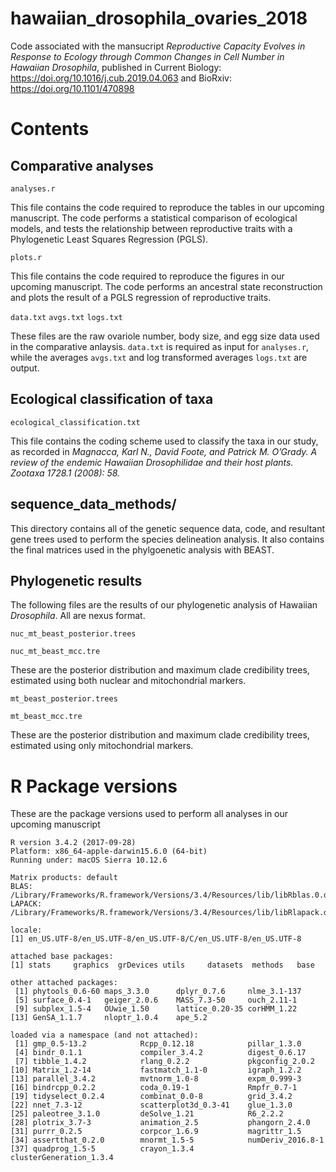 # hawaiian_drosophila_ovaries_2018
Code associated with the mansucript *Reproductive Capacity Evolves in Response to Ecology through Common Changes in Cell Number in Hawaiian _Drosophila_*, published in Current Biology: https://doi.org/10.1016/j.cub.2019.04.063 and BioRxiv: https://doi.org/10.1101/470898

# Contents

## Comparative analyses

`analyses.r`

This file contains the code required to reproduce the tables in our upcoming manuscript. The code performs a statistical comparison of ecological models, and tests the relationship between reproductive traits with a Phylogenetic Least Squares Regression (PGLS).

`plots.r`

This file contains the code required to reproduce the figures in our upcoming manuscript. The code performs an ancestral state reconstruction and plots the result of a PGLS regression of reproductive traits.

`data.txt` `avgs.txt` `logs.txt`

These files are the raw ovariole number, body size, and egg size data used in the comparative anlaysis. `data.txt` is required as input for `analyses.r`, while the averages `avgs.txt` and log transformed averages `logs.txt` are output.

## Ecological classification of taxa
`ecological_classification.txt`

This file contains the coding scheme used to classify the taxa in our study, as recorded in *Magnacca, Karl N., David Foote, and Patrick M. O’Grady. _A review of the endemic Hawaiian Drosophilidae and their host plants._ Zootaxa 1728.1 (2008): 58.*

## sequence_data_methods/
This directory contains all of the genetic sequence data, code, and resultant gene trees used to perform the species delineation analysis. It also contains the final matrices used in the phylgoenetic analysis with BEAST.

## Phylogenetic results
The following files are the results of our phylogenetic analysis of Hawaiian _Drosophila_. All are nexus format.

`nuc_mt_beast_posterior.trees`

`nuc_mt_beast_mcc.tre`

These are the posterior distribution and maximum clade credibility trees, estimated using both nuclear and mitochondrial markers.

`mt_beast_posterior.trees`

`mt_beast_mcc.tre`

These are the posterior distribution and maximum clade credibility trees, estimated using only mitochondrial markers.

# R Package versions

These are the package versions used to perform all analyses in our upcoming manuscript

```
R version 3.4.2 (2017-09-28)
Platform: x86_64-apple-darwin15.6.0 (64-bit)
Running under: macOS Sierra 10.12.6

Matrix products: default
BLAS: /Library/Frameworks/R.framework/Versions/3.4/Resources/lib/libRblas.0.dylib
LAPACK: /Library/Frameworks/R.framework/Versions/3.4/Resources/lib/libRlapack.dylib

locale:
[1] en_US.UTF-8/en_US.UTF-8/en_US.UTF-8/C/en_US.UTF-8/en_US.UTF-8

attached base packages:
[1] stats     graphics  grDevices utils     datasets  methods   base     

other attached packages:
 [1] phytools_0.6-60 maps_3.3.0      dplyr_0.7.6     nlme_3.1-137   
 [5] surface_0.4-1   geiger_2.0.6    MASS_7.3-50     ouch_2.11-1    
 [9] subplex_1.5-4   OUwie_1.50      lattice_0.20-35 corHMM_1.22    
[13] GenSA_1.1.7     nloptr_1.0.4    ape_5.2        

loaded via a namespace (and not attached):
 [1] gmp_0.5-13.2            Rcpp_0.12.18            pillar_1.3.0           
 [4] bindr_0.1.1             compiler_3.4.2          digest_0.6.17          
 [7] tibble_1.4.2            rlang_0.2.2             pkgconfig_2.0.2        
[10] Matrix_1.2-14           fastmatch_1.1-0         igraph_1.2.2           
[13] parallel_3.4.2          mvtnorm_1.0-8           expm_0.999-3           
[16] bindrcpp_0.2.2          coda_0.19-1             Rmpfr_0.7-1            
[19] tidyselect_0.2.4        combinat_0.0-8          grid_3.4.2             
[22] nnet_7.3-12             scatterplot3d_0.3-41    glue_1.3.0             
[25] paleotree_3.1.0         deSolve_1.21            R6_2.2.2               
[28] plotrix_3.7-3           animation_2.5           phangorn_2.4.0         
[31] purrr_0.2.5             corpcor_1.6.9           magrittr_1.5           
[34] assertthat_0.2.0        mnormt_1.5-5            numDeriv_2016.8-1      
[37] quadprog_1.5-5          crayon_1.3.4            clusterGeneration_1.3.4
```

